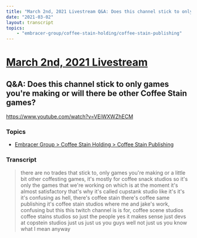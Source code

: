 ```yaml
---
title: "March 2nd, 2021 Livestream Q&A: Does this channel stick to only games you're making or will there be other Coffee Stain games?"
date: "2021-03-02"
layout: transcript
topics:
    - "embracer-group/coffee-stain-holding/coffee-stain-publishing"
---
```

# [March 2nd, 2021 Livestream](../2021-03-02.md)
## Q&A: Does this channel stick to only games you're making or will there be other Coffee Stain games?
https://www.youtube.com/watch?v=VEiWXWZhECM

### Topics
* [Embracer Group > Coffee Stain Holding > Coffee Stain Publishing](../topics/embracer-group/coffee-stain-holding/coffee-stain-publishing.md)

### Transcript

> there are no trades that stick to, only games you're making or a little bit other coffesting games, it's mostly for coffee snack studios so it's only the games that we're working on which is at the moment it's almost satisfactory that's why it's called cupstank studio like it's it's it's confusing as hell, there's coffee stain there's coffee same publishing it's coffee stain studios where me and jake's work, confusing but this this twitch channel is is for, coffee scene studios coffee stains studios so just the people yes it makes sense just devs at copstein studios just us just us you guys well not just us you know what I mean anyway
